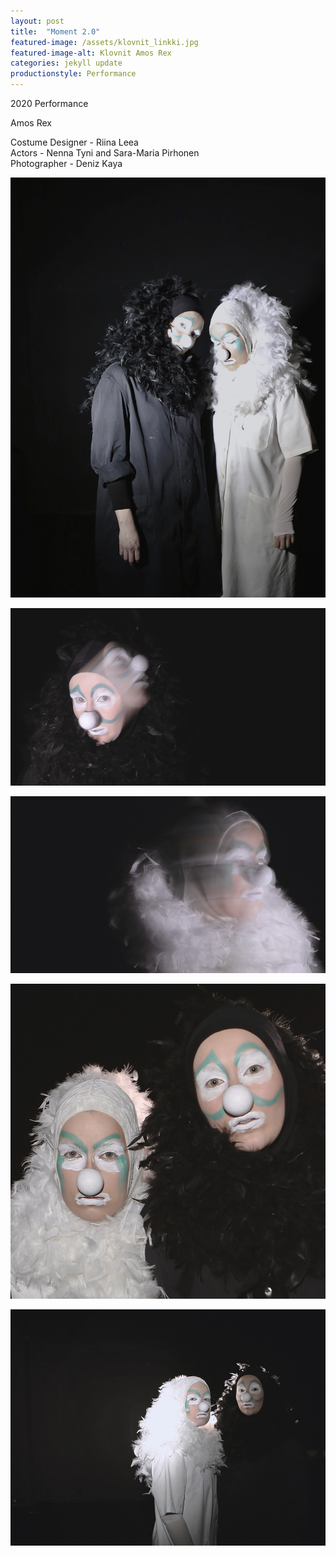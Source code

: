 ```yaml
---
layout: post
title:  "Moment 2.0"
featured-image: /assets/klovnit_linkki.jpg
featured-image-alt: Klovnit Amos Rex
categories: jekyll update
productionstyle: Performance
---
```


  2020 Performance  
  
  Amos Rex  

  Costume Designer - Riina Leea  
  Actors - Nenna Tyni and Sara-Maria Pirhonen  
  Photographer - Deniz Kaya  

![alt text](/assets/projects/klovnit3.jpg)


![alt text](/assets/projects/klovnit1.jpg)


![alt text](/assets/projects/klovnit2.jpg)


![alt text](/assets/projects/klovnit5.jpg)


![alt text](/assets/projects/klovnit4.jpg)
